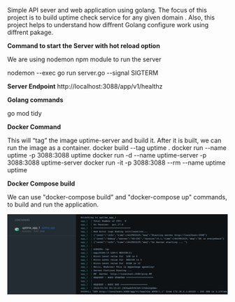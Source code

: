 Simple API sever and web application using golang. The focus of this project is to build uptime check service for any given domain .
Also, this project helps to understand how diffrent Golang configure work using diffrent pakage.

**Command to start the Server with hot reload option**

We are using nodemon npm module to run the server

nodemon --exec go run server.go --signal SIGTERM

**Server Endpoint**
http://localhost:3088/app/v1/healthz

**Golang commands**

go mod tidy

**Docker Command**

This will “tag” the image uptime-server and build it. After it is built, we can run the image as a container.
docker build --tag uptime .
docker run --name uptime -p 3088:3088 uptime
docker run -d --name uptime-server -p 3088:3088 uptime-server
docker run -it -p 3088:3088 --rm --name uptime uptime

**Docker Compose build**

We can use "docker-compose build" and "docker-compose up" commands, to build and run the application.

![docker view](uptime_app_Docker_View.png)
